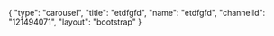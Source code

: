 {
    "type": "carousel",
    "title": "etdfgfd",
    "name": "etdfgfd",
    "channelId": "121494071",
    "layout": "bootstrap"
}
